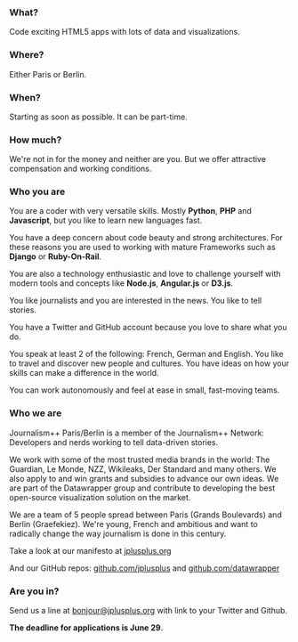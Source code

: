 ### What?


Code exciting HTML5 apps with lots of data and visualizations.


### Where?


Either Paris or Berlin.


### When?


Starting as soon as possible. It can be part-time.


### How much?


We're not in for the money and neither are you. But we offer attractive compensation and working conditions.


### Who you are


You are a coder with very versatile skills. Mostly **Python**, **PHP** and **Javascript**, but you like to learn new languages fast.

You have a deep concern about code beauty and strong architectures. For these reasons you are used to working with mature Frameworks such as **Django** or **Ruby-On-Rail**.

You are also a technology enthusiastic and love to challenge yourself with modern tools and concepts like **Node.js**, **Angular.js** or **D3.js**.

You like journalists and you are interested in the news. You like to tell stories.

You have a Twitter and GitHub account because you love to share what you do.

You speak at least 2 of the following: French, German and English. You like to travel and discover new people and cultures. You have ideas on how your skills can make a difference in the world.

You can work autonomously and feel at ease in small, fast-moving teams.


### Who we are


Journalism++ Paris/Berlin is a member of the Journalism++ Network: Developers and nerds working to tell data-driven stories.

We work with some of the most trusted media brands in the world: The Guardian, Le Monde, NZZ, Wikileaks, Der Standard and many others. We also apply to and win grants and subsidies to advance our own ideas. We are part of the Datawrapper group and contribute to developing the best open-source visualization solution on the market.

We are a team of 5 people spread between Paris (Grands Boulevards) and Berlin (Graefekiez). We're young, French and ambitious and want to radically change the way journalism is done in this century.

Take a look at our manifesto at [jplusplus.org](http://jplusplus.org/)

And our GitHub repos: [github.com/jplusplus](https://github.com/jplusplus/) and [github.com/datawrapper](http://github.com/datawrapper/datawrapper)


### Are you in?


Send us a line at bonjour@jplusplus.org with link to your Twitter and Github.

**The deadline for applications is June 29**.
